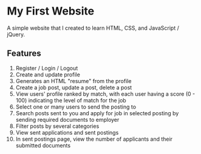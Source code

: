 # My First Website
A simple website that I created to learn HTML, CSS, and JavaScript / jQuery.

## Features

1. Register / Login / Logout
2. Create and update profile
3. Generates an HTML "resume" from the profile
4. Create a job post, update a post, delete a post
5. View users' profile ranked by match, with each user having a score (0 - 100) indicating the level of match for the job
6. Select one or many users to send the posting to
7. Search posts sent to you and apply for job in selected posting by sending required documents to employer
8. Filter posts by several categories
9. View sent applications and sent postings
10. In sent postings page, view the number of applicants and their submitted documents
